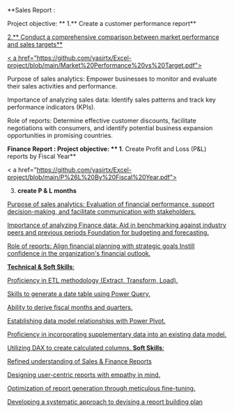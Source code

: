 
**Sales Report :

Project objective:
**
1.** Create a customer performance report**

 <a href="https://github.com/yasirtx/Excel-project/blob/main/Customer%20performance%20report...pdf">
  
2.** Conduct a comprehensive comparison between market performance and sales targets**
  
< a href="https://github.com/yasirtx/Excel-project/blob/main/Market%20Performance%20vs%20Target.pdf"> 

Purpose of sales analytics: Empower businesses to monitor and evaluate their sales activities and performance.

Importance of analyzing sales data: Identify sales patterns and track key performance indicators (KPIs).

Role of reports: Determine effective customer discounts, facilitate negotiations with consumers, and identify potential business expansion opportunities in promising countries.

**Finance Report :
Project objective:
**
1**. Create Profit and Loss (P&L) reports by Fiscal Year**

< a href="https://github.com/yasirtx/Excel-project/blob/main/P%26L%20By%20Fiscal%20Year.pdf"> 

3. **create  P & L months**

<a href ="https://github.com/yasirtx/Excel-project/blob/main/P%20%26%20L%20Months.pdf">

Purpose of sales analytics: Evaluation of financial performance, support decision-making, and facilitate communication with stakeholders.

Importance of analyzing Finance data: Aid in benchmarking against industry peers and previous periods Foundation for budgeting and forecasting.

Role of reports: Align financial planning with strategic goals Instill confidence in the organization's financial outlook.

**Technical & Soft Skills**:

 Proficiency in ETL methodology (Extract, Transform, Load).
 
 Skills to generate a date table using Power Query.
 
 Ability to derive fiscal months and quarters.
 
 Establishing data model relationships with Power Pivot.
 
 Proficiency in incorporating supplementary data into an existing data model.
 
 Utilizing DAX to create calculated columns.
**Soft Skills**:

 Refined understanding of Sales & Finance Reports
 
 Designing user-centric reports with empathy in mind.
 
 Optimization of report generation through meticulous fine-tuning.
 
 Developing a systematic approach to devising a report building plan
